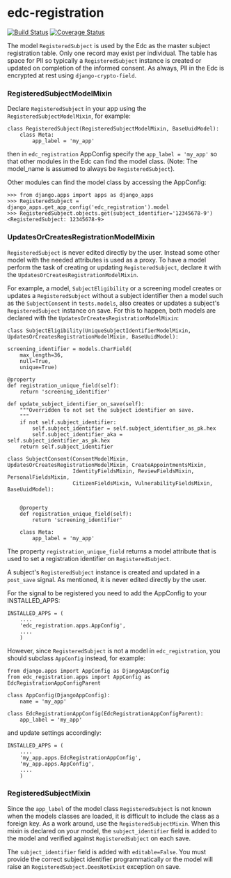 # edc-registration

[![Build Status](https://travis-ci.org/botswana-harvard/edc-registration.svg?branch=develop)](https://travis-ci.org/botswana-harvard/edc-registration) [![Coverage Status](https://coveralls.io/repos/botswana-harvard/edc-registration/badge.svg?branch=develop&service=github)](https://coveralls.io/github/botswana-harvard/edc-registration?branch=develop)

The model `RegisteredSubject` is used by the Edc as the master subject registration table. Only one record may exist per individual. The table has space for PII so typically a `RegisteredSubject` instance is created or updated on completion of the informed consent. As always, PII in the Edc is encrypted at rest using `django-crypto-field`.

### RegisteredSubjectModelMixin
Declare `RegisteredSubject` in your app using the `RegisteredSubjectModelMixin`, for example:

    class RegisteredSubject(RegisteredSubjectModelMixin, BaseUuidModel):
        class Meta:
            app_label = 'my_app'
            
then in `edc_registration` AppConfig specify the `app_label = 'my_app'` so that other modules in the Edc can find the model class. (Note: The model_name is assumed to always be `RegisteredSubject`). 

Other modules can find the model class by accessing the AppConfig:

    >>> from django.apps import apps as django_apps
    >>> RegisteredSubject = django_apps.get_app_config('edc_registration').model
    >>> RegisteredSubject.objects.get(subject_identifier='12345678-9')
    <RegisteredSubject: 12345678-9>

### UpdatesOrCreatesRegistrationModelMixin

`RegisteredSubject` is never edited directly by the user. Instead some other model with the needed attributes is used as a proxy. To have a model perform the task of creating or updating  `RegisteredSubject`, declare it with the `UpdatesOrCreatesRegistrationModelMixin`.

For example, a model, `SubjectEligibility` or a screening model creates or updates a `RegisteredSubject` without a subject identifier then a model such as the `SubjectConsent` in `tests.models`, also creates or updates a subject's `RegisteredSubject` instance on save. For this to happen, both models are declared with the `UpdatesOrCreatesRegistrationModelMixin`:

	class SubjectEligibility(UniqueSubjectIdentifierModelMixin, UpdatesOrCreatesRegistrationModelMixin, BaseUuidModel):

    screening_identifier = models.CharField(
        max_length=36,
        null=True,
        unique=True)

	@property
    def registration_unique_field(self):
        return 'screening_identifier'

    def update_subject_identifier_on_save(self):
        """Overridden to not set the subject identifier on save.
        """
        if not self.subject_identifier:
            self.subject_identifier = self.subject_identifier_as_pk.hex
            self.subject_identifier_aka = self.subject_identifier_as_pk.hex
        return self.subject_identifier

    class SubjectConsent(ConsentModelMixin, UpdatesOrCreatesRegistrationModelMixin, CreateAppointmentsMixin,
                         IdentityFieldsMixin, ReviewFieldsMixin, PersonalFieldsMixin,
                         CitizenFieldsMixin, VulnerabilityFieldsMixin, BaseUuidModel):
                         

		@property
	    def registration_unique_field(self):
	        return 'screening_identifier'

	    class Meta:
	        app_label = 'my_app'
    

The property `registration_unique_field` returns a model attribute that is used to set a registration identifier on `RegisteredSubject`.

A subject's `RegisteredSubject` instance is created and updated in a `post_save` signal. As mentioned, it is never edited directly by the user.

For the signal to be registered you need to add the AppConfig to your INSTALLED_APPS:

    INSTALLED_APPS = (
        ....
        'edc_registration.apps.AppConfig',
        ....
        )
        
However, since `RegisteredSubject` is not a model in `edc_registration`, you should subclass `AppConfig` instead, for example:

    from django.apps import AppConfig as DjangoAppConfig
    from edc_registration.apps import AppConfig as EdcRegistrationAppConfigParent
    
    class AppConfig(DjangoAppConfig):
        name = 'my_app'

    class EdcRegistrationAppConfig(EdcRegistrationAppConfigParent):
        app_label = 'my_app'

and update settings accordingly:

    INSTALLED_APPS = (
        ....
        'my_app.apps.EdcRegistrationAppConfig',
        'my_app.apps.AppConfig',
        ....
        )

### RegisteredSubjectMixin

Since the `app_label` of the model class `RegisteredSubject` is not known when the models classes are loaded, it is difficult to include the class as a foreign key. As a work around, use the `RegisteredSubjectMixin`. When this mixin is declared on your model, the `subject_identifier` field is added to the model and verified against `RegisteredSubject` on each save.

The `subject_identifier` field is added with `editable=False`. You must provide the correct subject identifier programmatically or the model will raise an `RegisteredSubject.DoesNotExist` exception on save.


     